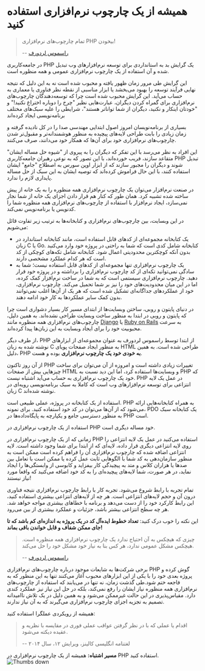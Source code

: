 # همیشه از یک چارچوب نرم‌افزاری استفاده کنید #

> تمام چارچوب‌های نرم‌افزاری PHP بیخودن!
>
> -- [راسموس لردورف](https://www.youtube.com/watch?v=DuB6UjEsY_Y)

در جامعه‌کاربری PHP یک گرایش بد به استانداردی برای توسعه نرم‌افزارهای وب تبدیل شده و آن استفاده از یک چارچوب نرم‌افزاری عمومی و همه منظوره است.

این گرایش طی مرور زمان ظهور یافته و محبوب شده است نه به این دلیل که نتیجه نهایی فرآیند توسعه را بهبود می‌بخشد یا ابزار مناسبی از نقطه نظر فناوری یا معماری به حساب می‌آید. این گرایش محبوب شده است چرا که توسعه‌دهندگان چارچوب‌های نرم‌افزاری برای گمراه کردن دیگران، عبارت‌هایی نظیر "چرخ را دوباره اختراع نکنید!" و "خودتان اینکار و نکنید، دیگران از شما تواناتر هستند"، شرایطی را علیه سبک‌های مختلف برنامه‌نویسی ایجاد کرده‌اند 

بسیاری از برنامه‌نویسان امروز اصول ابتدایی مهندسی صدا را در کل نادیده گرفته و زمان زیادی را بابت طراحی لایه‌های پیچیده به منظور هوشمندانه‌تر و مقبول‌تر شدن چارچوب‌های نرم‌افزاری خود برای آن‌ها که همکار خود می‌دانند، صرف می‌کنند.

این افراد به نظر می‌رسد با این تفکر که دیگران را به پیروی از "شیوه حل مساله ایشان" متقاعد سازند، فریب خورده‌اند، با این تصور که به نوعی رهبران جامعه‌کاربری PHP تبدیل شوند و دیگران را مجبور سازند که از ابزار اوپن سورس به اصطلاح "جامع" ایشان استفاده کنند، با این حال فراموش کرده‌اند که توصیه ایشان به این سبک از حل مساله پایداری لازم را ندارد.

در صنعت نرم‌افزار می‌توان یک چارچوب نرم‌افزاری همه منظوره را به یک خانه از پیش ساخته شده تشبیه کرد. همان طور که کنار هم قرار دادن اجزای یک خانه از شما نجار نمی‌سازد، ایجاد نرم‌افزار با استفاده از چارچوب‌های نرم‌افزاری همه منظوره شما را کدنویس یا برنامه‌نویس نمی‌کند.

در این وبسایت، بین چارچوب‌های نرم‌افزاری و کتابخانه‌ها به ترتیب زیر تفاوت قائل می‌شویم:

* یک کتابخانه مجموعه‌ای از کدهای قابل استفاده است، مانند کتابخانه استاندارد در زبان C یا Go. کتابخانه شامل کدی است که شما به راحتی در پروژه خود وارد می‌کنید بدون آنکه کوچکترین محدودیتی اعمال شود. کتابخانه شامل تکه‌های کوچکی از کد است که هر کدام عملکرد مشخصی دارند.
* یک چارچوب نرم‌افزاری تنها مجموعه‌ای از کدهای قابل استفاده نیست؛ شما به سادگی نمی‌توانید تکه‌ای از کد چارچوب نرم‌افزاری را برداشته و در پروژه خود قرار دهید. چارچوب نرم‌افزاری سیستمی است که به شما در ساخت نرم‌افزار کمک کرده، اما در این میان محدودیت‌های خود را نیز بر شما تحمیل می‌کند. چارچوب نرم‌افزاری، خود از عملکردهای جداگانه‌ای تشکیل شده است که هر یک از آن‌ها اغلب نمی‌توانند بدون کمک سایر عملکردها به کار خود ادامه دهند.

در دنیای پایتون و روبی، ساختن وبسایت‌ها از ابتدای مسیر کار بسیار دشواری است چرا که پایتون و روبی در ابتدا به منظور ساخت وبسایت طراحی نشده‌اند. به همین دلیل، چارچوب‌های نرم‌افزاری همه منظوره مانند [Django](https://en.wikipedia.org/wiki/Django_%28web_framework%29) یا [Ruby on Rails](https://en.wikipedia.org/wiki/Ruby_on_Rails) به سرعت محبوبیت خود را برای ایجاد وبسایت به این زبان‌ها پیدا کرده‌اند.

از طرف دیگر، PHP از ابتدا توسط راسموس لردورف به عنوان مجموعه‌ای از ابزارهای نوشته شده به زبان C به منظور ایجاد صفحات پویای HTML طراحی شده است. به همین دلیل، PHP **به خودی خود یک چارچوب نرم‌افزاری** بوده و هست.

از آن روز تاکنون PHP تغییرات زیادی داشته است و امروزه از آن می‌توان برای ساخت چیزهایی بیش از صفحات HTML و وبسایت‌ها استفاده کرد، اما این دید نسبت به PHP که خود یک چارچوب نرم‌افزاری به حساب می‌آید اشتباه نیست. PHP در عمل یک لایه انتزاعی برای توسعه نرم‌افزارهای وب است که کاملا به سبک برنامه‌نویسی رویه‌ای در زبان C نوشته شده‌اند.

استفاده از یک کتابخانه در پروژه، عملی طبیعی است. PHP به همراه کتابخانه‌هایی ارائه می‌شود که از آن‌ها می‌توان در کد خود استفاده کنید. برای نمونه، PDO یک کتابخانه سبک به منظور دسترسی جامع و یکپارچه به پایگاه‌داده‌ها در PHP است.

استفاده از یک چارچوب نرم‌افزاری در PHP خود مساله دیگری است.

زمانی که از یک چارچوب نرم‌افزاری در PHP استفاده می‌کنید در عمل یک لایه انتزاعی را روی لایه انتزاعی دیگری قرار داده، لایه‌ای که از ابتدا برای شما وجود داشته است. لایه انتزاعی اضافه شده که چارچوب نرم‌افزاری آن را فراهم کرده است ممکن است به منظور سازمان‌دهی به کد شما با الگوهایی ثابت عمل کرده یا ممکن است با تعامل بین صدها یا هزاران کلاس و متد به پیچیدگی کار بیفزاید و کابوسی از وابستگی‌ها را ایجاد نماید، در هر صورت، شما لایه‌های پیچیده‌ای را به کد خود اضافه می‌کنید که واقعا مورد نیاز نیستند!

تمام تجربه با رابط شروع می‌شود. تجربه کار با رابط چارچوب نرم‌افزاری نتیجه فناوری درون آن و حجم لایه‌های انتزاعی است. هر چه از لایه‌های انتزاعی بیشتری استفاده کنید، این رابط کارکرد خود را از دست می‌دهد و برنامه با خطاهای بیشتری مواجه خواهد شد. هر چه سطح انتزاعی بیشتر باشد، جزئیات و عملکرد بیشتری از بین می‌رود.

این نکته را خوب درک کنید: **تعداد خطوط ایده‌آل کد در یک پروژه به اندازه‌ای کم باشد که تا جای ممکن شفاف و قابل خواندن باقی بماند!**

> چیزی که هیچکس به آن احتیاج ندارد یک چارچوب نرم‌افزاری همه منظوره است. هیچکس مشکل عمومی ندارد، هر کس بنا به نیاز خود مشکل خود را حل می‌کند.
>
> -- [راسموس لردورف](https://www.youtube.com/watch?v=anr7DQnMMs0)

برخی شرکت‌ها به شایعات موجود درباره چارچوب‌های نرم‌افزاری PHP گوش کرده و پروژه بعدی خود را با یکی از این ابزارهای محبوب آغاز می‌کنند تنها به این منظور که به فاجعه ختم شود.طی گذشت زمان، نه تنها در می‌یابند که استفاده از چارچوب‌های نرم‌افزاری همه منظوره نیاز ایشان را رفع نمی‌کند، بلکه در حل این نیاز نیز عملکرد کندی دارد. مقیاس‌پذیری در این حالت غیرممکن می‌شود و به همین دلیل در یک تلاش ناامیدانه تصمیم به تجزیه اجزای چارچوب نرم‌افزاری می‌گیرند که به آن نیاز ندارند.

همیشه از رویکردی عملگرا استفاده کنید:

> اقدام یا عملی که با در نظر گرفتن عواقب عملی فوری در مقایسه با نظریه و عقیده دیکته می‌شود.
>
> -- لغتنامه انگلیسی کالینز، ویرایش ۱۲، سال ۲۰۱۴

**مسیر اشتباه:** همیشه از یک چارچوب نرم‌افزاری در PHP استفاده کنید. ![Thumbs down](../img/thumbs-down-rtl.png)
